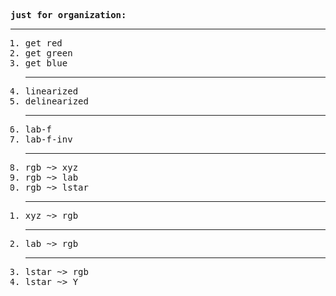 <pre><strong>just for organization:</strong><hr/><ol><li>get red</li><li>get green</li><li>get blue</li><hr/><li>linearized</li><li>delinearized</li><hr/><li>lab-f</li><li>lab-f-inv</li><hr/><li>rgb ~> xyz</li><li>rgb ~> lab</li><li>rgb ~> lstar</li><hr/><li>xyz ~> rgb</li><hr/><li>lab ~> rgb</li><hr/><li>lstar ~> rgb</li><li>lstar ~> Y</li></ol></pre>
